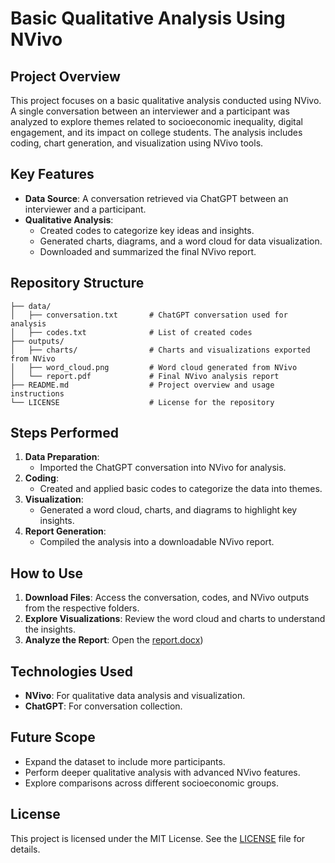 # **Basic Qualitative Analysis Using NVivo**

## **Project Overview**
This project focuses on a basic qualitative analysis conducted using NVivo. A single conversation between an interviewer and a participant was analyzed to explore themes related to socioeconomic inequality, digital engagement, and its impact on college students. The analysis includes coding, chart generation, and visualization using NVivo tools.

## **Key Features**
- **Data Source**: A conversation retrieved via ChatGPT between an interviewer and a participant.
- **Qualitative Analysis**:  
  - Created codes to categorize key ideas and insights.  
  - Generated charts, diagrams, and a word cloud for data visualization.  
  - Downloaded and summarized the final NVivo report.  

## **Repository Structure**
```plaintext
├── data/
│   ├── conversation.txt       # ChatGPT conversation used for analysis
│   ├── codes.txt              # List of created codes
├── outputs/
│   ├── charts/                # Charts and visualizations exported from NVivo
│   ├── word_cloud.png         # Word cloud generated from NVivo
│   └── report.pdf             # Final NVivo analysis report
├── README.md                  # Project overview and usage instructions
└── LICENSE                    # License for the repository
```

## **Steps Performed**
1. **Data Preparation**:
   - Imported the ChatGPT conversation into NVivo for analysis.
2. **Coding**:
   - Created and applied basic codes to categorize the data into themes.
3. **Visualization**:
   - Generated a word cloud, charts, and diagrams to highlight key insights.
4. **Report Generation**:
   - Compiled the analysis into a downloadable NVivo report.


## **How to Use**
1. **Download Files**: Access the conversation, codes, and NVivo outputs from the respective folders.
2. **Explore Visualizations**: Review the word cloud and charts to understand the insights.
3. **Analyze the Report**: Open the [report.docx](https://github.com/dassangita844/Basic_Qualitative_Analysis_Using_NVivo/blob/main/Project%20Summary%20Formatted%20Report.docx))


## **Technologies Used**
- **NVivo**: For qualitative data analysis and visualization.
- **ChatGPT**: For conversation collection.


## **Future Scope**
- Expand the dataset to include more participants.
- Perform deeper qualitative analysis with advanced NVivo features.
- Explore comparisons across different socioeconomic groups.


## **License**
This project is licensed under the MIT License. See the [LICENSE](https://github.com/dassangita844/Basic_Qualitative_Analysis_Using_NVivo/blob/main/LICENSE) file for details.
